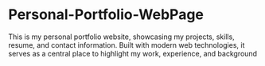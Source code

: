 # Personal-Portfolio-WebPage
This is my personal portfolio website, showcasing my projects, skills, resume, and contact information. Built with modern web technologies, it serves as a central place to highlight my work, experience, and background
